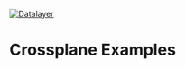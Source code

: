 [![Datalayer](https://datalayer.s3.us-east-1.amazonaws.com/datalayer-25.svg)](https://datalayer.io)

# Crossplane Examples
